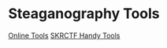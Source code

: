 # Steaganography Tools

[Online Tools](https://aperisolve.fr/)
[SKRCTF Handy Tools](http://teamskr.rocks/tools)
